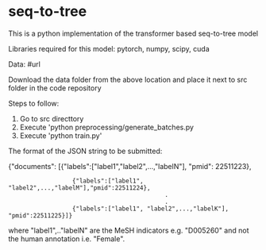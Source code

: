 # seq-to-tree 

This is a python implementation of the transformer based seq-to-tree model

Libraries required for this model: pytorch, numpy, scipy, cuda

Data: #url

Download the data folder from the above location and place it next to src folder in the code repository

Steps to follow:

1. Go to src directtory
2. Execute 'python preprocessing/generate_batches.py
3. Execute 'python train.py'



The format of the JSON string to be submitted:

{"documents": [{"labels":["label1","label2",...,"labelN"], "pmid": 22511223},

                      {"labels":["label1", "label2",...,"labelM"],"pmid":22511224},
                                                .
                                                .
                      {"labels":["label1", "label2",...,"labelK"], "pmid":22511225}]}

where "label1",.."labelN" are the MeSH indicators e.g. "D005260" and not the human annotation i.e. "Female".
